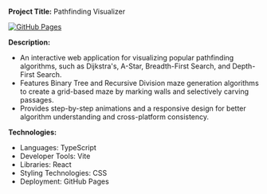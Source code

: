 **Project Title:** Pathfinding Visualizer

[![GitHub Pages](https://img.shields.io/badge/GitHub-Pages-blue?logo=github)](https://aadam-l.github.io/pathfinding_visualizer/)

**Description:**
- An interactive web application for visualizing popular pathfinding algorithms, such as Dijkstra's, A-Star, Breadth-First Search, and Depth-First Search.
- Features Binary Tree and Recursive Division maze generation algorithms to create a grid-based maze by marking walls and selectively carving passages.
- Provides step-by-step animations and a responsive design for better algorithm understanding and cross-platform consistency.

**Technologies:**
- Languages: TypeScript
- Developer Tools: Vite
- Libraries: React
- Styling Technologies: CSS
- Deployment: GitHub Pages

